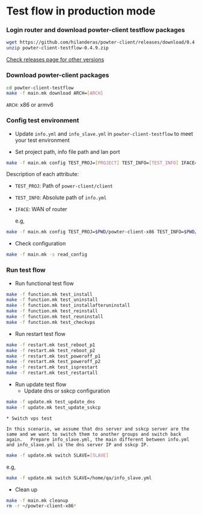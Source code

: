 # Test flow in production mode

###  Login router and download powter-client testflow packages
```bash
wget https://github.com/hilanderas/powter-client/releases/download/0.4.9/powter-client-testflow-0.4.9.zip
unzip powter-client-testflow-0.4.9.zip
```
[Check releases page for other versions](https://github.com/hilanderas/powter-client/releases)

### Download powter-client packages
```bash
cd powter-client-testflow
make -f main.mk download ARCH=[ARCH]
```
`ARCH`: x86 or armv6

### Config test environment
* Update `info.yml` and `info_slave.yml` in `powter-client-testflow` to meet your test environment

* Set project path, info file path and lan port 
```bash
make -f main.mk config TEST_PROJ=[PROJECT] TEST_INFO=[TEST_INFO] IFACE=[IFACE]
```
Description of each attribute:
* `TEST_PROJ`: Path of `power-client/client`
* `TEST_INFO`: Absolute path of `info.yml`
* `IFACE`: WAN of router

	e.g,
```bash
make -f main.mk config TEST_PROJ=$PWD/powter-client-x86 TEST_INFO=$PWD/info.yml IFACE=enp2s0
```

* Check configuration
```bash
make -f main.mk -s read_config
```

### Run test flow
* Run functional test flow
```bash
make -f function.mk test_install
make -f function.mk test_uninstall
make -f function.mk test_installafteruninstall
make -f function.mk test_reinstall
make -f function.mk test_reuninstall
make -f function.mk test_checkvps
```
* Run restart test flow
```bash
make -f restart.mk test_reboot_p1
make -f restart.mk test_reboot_p2
make -f restart.mk test_poweroff_p1
make -f restart.mk test_poweroff_p2
make -f restart.mk test_isprestart
make -f restart.mk test_restartall
```

* Run update test flow
	* Update dns or sskcp configuration
```bash
make -f update.mk test_update_dns
make -f update.mk test_update_sskcp
```
	* Switch vps test

	In this scenario, we assume that dns server and sskcp server are the same and we want to switch them to another groups and switch back again.	Prepare info_slave.yml, the main different between info.yml and info_slave.yml is the dns server IP and sskcp IP. 
```bash
make -f update.mk switch SLAVE=[SLAVE]
```
e.g,
```bash
make -f update.mk switch SLAVE=/home/qa/info_slave.yml
```

* Clean up
```bash
make -f main.mk cleanup 
rm -r ~/powter-client-x86*
```
